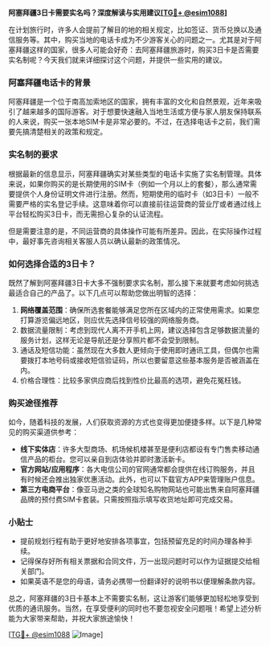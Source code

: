 **阿塞拜疆3日卡需要实名吗？深度解读与实用建议[[TG💪+ @esim1088](https://t.me/s/esim1088)]**

在计划旅行时，许多人会提前了解目的地的相关规定，比如签证、货币兑换以及通信服务等。其中，购买当地的电话卡成为不少游客关心的问题之一。尤其是对于阿塞拜疆这样的国家，很多人可能会好奇：去阿塞拜疆旅游时，购买3日卡是否需要实名制呢？今天我们就来详细探讨这个问题，并提供一些实用的建议。

### 阿塞拜疆电话卡的背景

阿塞拜疆是一个位于南高加索地区的国家，拥有丰富的文化和自然景观，近年来吸引了越来越多的国际游客。对于想要快速融入当地生活或方便与家人朋友保持联系的人来说，购买一张本地SIM卡是非常必要的。不过，在选择电话卡之前，我们需要先搞清楚相关的政策和规定。

### 实名制的要求

根据最新的信息显示，阿塞拜疆确实对某些类型的电话卡实施了实名制管理。具体来说，如果你购买的是长期使用的SIM卡（例如一个月以上的套餐），那么通常需要提供个人身份证明文件进行注册。然而，短期使用的临时卡（如3日卡）一般不需要严格的实名登记手续。这意味着你可以直接前往运营商的营业厅或者通过线上平台轻松购买3日卡，而无需担心复杂的认证流程。

但是需要注意的是，不同运营商的具体操作可能有所差异。因此，在实际操作过程中，最好事先咨询相关客服人员以确认最新的政策情况。

### 如何选择合适的3日卡？

既然了解到阿塞拜疆3日卡大多不强制要求实名制，那么接下来就要考虑如何挑选最适合自己的产品了。以下几点可以帮助您做出明智的选择：

1. **网络覆盖范围**：确保所选套餐能够满足您所在区域内的正常使用需求。如果您打算游览偏远地区，则应优先选择信号较强的网络服务商。
2. 数据流量限制：考虑到现代人离不开手机上网，建议选择包含足够数据流量的服务计划，这样无论是导航还是分享照片都不会受到限制。
3. 通话及短信功能：虽然现在大多数人更倾向于使用即时通讯工具，但偶尔也需要拨打本地号码或接收短信验证码，所以也要留意这些基本服务是否被涵盖在内。
4. 价格合理性：比较多家供应商后找到性价比最高的选项，避免花冤枉钱。

### 购买途径推荐

如今，随着科技的发展，人们获取资源的方式也变得更加便捷多样。以下是几种常见的购买渠道供参考：

- **线下实体店**：许多大型商场、机场候机楼甚至是便利店都设有专门售卖移动通信产品的柜台。您可以亲自到店体验并即时激活新卡。
- **官方网站/应用程序**：各大电信公司的官网通常都会提供在线订购服务，并且有时候还会推出独家优惠活动。此外，也可以下载官方APP来管理账户信息。
- **第三方电商平台**：像亚马逊之类的全球知名购物网站也可能出售来自阿塞拜疆品牌的预付费SIM卡套装。只需按照指示填写收货地址即可完成交易。

### 小贴士

- 提前规划行程有助于更好地安排各项事宜，包括预留充足的时间办理各种手续。
- 记得保存好所有相关票据和合同文件，万一出现问题时可以作为证据提交给相关部门。
- 如果英语不是您的母语，请务必携带一份翻译好的说明书以便理解条款内容。

总之，阿塞拜疆的3日卡基本上不需要实名制，这让游客们能够更加轻松地享受到优质的通讯服务。当然，在享受便利的同时也不要忽视安全问题哦！希望上述分析能为大家带来帮助，并祝大家旅途愉快！

[[TG💪+ @esim1088](https://t.me/s/esim1088) ![Image](https://i.postimg.cc/4NQfJmqS/Snipaste-2025-05-13-00-14-12.png)]